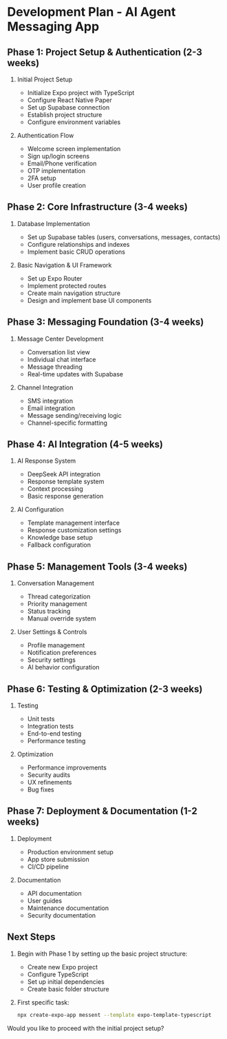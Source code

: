 # Development Plan - AI Agent Messaging App

## Phase 1: Project Setup & Authentication (2-3 weeks)
1. Initial Project Setup
   - Initialize Expo project with TypeScript
   - Configure React Native Paper
   - Set up Supabase connection
   - Establish project structure
   - Configure environment variables

2. Authentication Flow
   - Welcome screen implementation
   - Sign up/login screens
   - Email/Phone verification
   - OTP implementation
   - 2FA setup
   - User profile creation

## Phase 2: Core Infrastructure (3-4 weeks)
1. Database Implementation
   - Set up Supabase tables (users, conversations, messages, contacts)
   - Configure relationships and indexes
   - Implement basic CRUD operations

2. Basic Navigation & UI Framework
   - Set up Expo Router
   - Implement protected routes
   - Create main navigation structure
   - Design and implement base UI components

## Phase 3: Messaging Foundation (3-4 weeks)
1. Message Center Development
   - Conversation list view
   - Individual chat interface
   - Message threading
   - Real-time updates with Supabase

2. Channel Integration
   - SMS integration
   - Email integration
   - Message sending/receiving logic
   - Channel-specific formatting

## Phase 4: AI Integration (4-5 weeks)
1. AI Response System
   - DeepSeek API integration
   - Response template system
   - Context processing
   - Basic response generation

2. AI Configuration
   - Template management interface
   - Response customization settings
   - Knowledge base setup
   - Fallback configuration

## Phase 5: Management Tools (3-4 weeks)
1. Conversation Management
   - Thread categorization
   - Priority management
   - Status tracking
   - Manual override system

2. User Settings & Controls
   - Profile management
   - Notification preferences
   - Security settings
   - AI behavior configuration

## Phase 6: Testing & Optimization (2-3 weeks)
1. Testing
   - Unit tests
   - Integration tests
   - End-to-end testing
   - Performance testing

2. Optimization
   - Performance improvements
   - Security audits
   - UX refinements
   - Bug fixes

## Phase 7: Deployment & Documentation (1-2 weeks)
1. Deployment
   - Production environment setup
   - App store submission
   - CI/CD pipeline

2. Documentation
   - API documentation
   - User guides
   - Maintenance documentation
   - Security documentation

## Next Steps

1. Begin with Phase 1 by setting up the basic project structure:
   - Create new Expo project
   - Configure TypeScript
   - Set up initial dependencies
   - Create basic folder structure

2. First specific task:
   ```bash
   npx create-expo-app messent --template expo-template-typescript
   ```

Would you like to proceed with the initial project setup? 